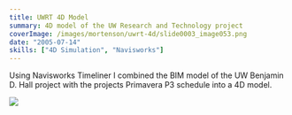 ```yaml
---
title: UWRT 4D Model
summary: 4D model of the UW Research and Technology project
coverImage: /images/mortenson/uwrt-4d/slide0003_image053.png
date: "2005-07-14"
skills: ["4D Simulation", "Navisworks"]
---
```


Using Navisworks Timeliner I combined the BIM model of the UW Benjamin D. Hall project with the projects Primavera P3 schedule into a 4D model.

![](/images/mortenson/uwrt-4d/slide0003_image055.jpg)
